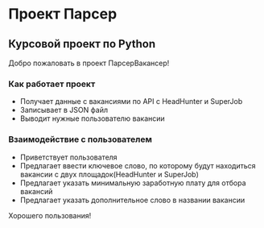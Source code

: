 # Проект Парсер

## Курсовой проект по Python

Добро пожаловать в проект ПарсерВакансер!

### Как работает проект
- Получает данные с вакансиями по API c HeadHunter и SuperJob
- Записывает в JSON файл
- Выводит нужные пользователю вакансии

### Взаимодействие с пользователем
- Приветствует пользователя
- Предлагает ввести ключевое слово, по которому будут находиться вакансии с двух площадок(HeadHunter и SuperJob)
- Предлагает указать минимальную заработную плату для отбора вакансий 
- Предлагает указать дополнительное слово в названии вакансии

Хорошего пользования!